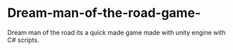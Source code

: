 # Dream-man-of-the-road-game-
Dream man of the road its a quick made game made with unity engine with C# scripts.
